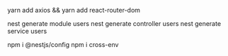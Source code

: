 yarn add axios && yarn add react-router-dom

nest generate module users
nest generate controller users
nest generate service users

npm i @nestjs/config
npm i cross-env